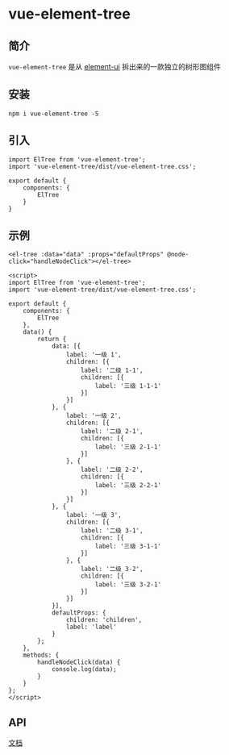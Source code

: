 # vue-element-tree

## 简介

`vue-element-tree` 是从 [element-ui](https://element.eleme.cn/#/zh-CN/component/tree) 拆出来的一款独立的树形图组件

## 安装

```
npm i vue-element-tree -S
```

## 引入

```
import ElTree from 'vue-element-tree';
import 'vue-element-tree/dist/vue-element-tree.css';

export default {
	components: {
		ElTree
	}
}
```

## 示例

```
<el-tree :data="data" :props="defaultProps" @node-click="handleNodeClick"></el-tree>

<script>
import ElTree from 'vue-element-tree';
import 'vue-element-tree/dist/vue-element-tree.css';

export default {
	components: {
		ElTree
	},
	data() {
		return {
			data: [{
				label: '一级 1',
				children: [{
					label: '二级 1-1',
					children: [{
						label: '三级 1-1-1'
					}]
				}]
			}, {
				label: '一级 2',
				children: [{
					label: '二级 2-1',
					children: [{
						label: '三级 2-1-1'
					}]
				}, {
					label: '二级 2-2',
					children: [{
						label: '三级 2-2-1'
					}]
				}]
			}, {
				label: '一级 3',
				children: [{
					label: '二级 3-1',
					children: [{
						label: '三级 3-1-1'
					}]
				}, {
					label: '二级 3-2',
					children: [{
						label: '三级 3-2-1'
					}]
				}]
			}],
			defaultProps: {
				children: 'children',
				label: 'label'
			}
		};
	},
	methods: {
		handleNodeClick(data) {
			console.log(data);
		}
	}
};
</script>
```

## API

[文档](https://element.eleme.cn/#/zh-CN/component/tree#attributes)
